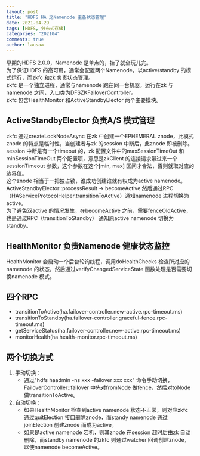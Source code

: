 ```yaml
---
layout: post
title: "HDFS HA 之Namenode 主备状态管理"
date: 2021-04-29
tags: [HDFS, 分布式存储]
categories: "202104"
comments: true
author: lausaa
---
```


早期的HDFS 2.0.0，Namenode 是单点的，挂了就全玩儿完。  
为了保证HDFS 的高可用，通常会配置两个Namenode，以active/standby 的模式运行，而zkfc 和zk 负责状态管理。  
zkfc 是一个独立进程，通常与namenode 跑在同一台机器，运行在zk 与namenode 之间，入口类为DFSZKFailoverController。  
zkfc 包含HealthMonitor 和ActiveStandbyElector 两个主要模块。

## ActiveStandbyElector 负责A/S 模式管理
zkfc 通过createLockNodeAsync 在zk 中创建一个EPHEMERAL znode，此模式znode 的特点是临时性，当创建者与zk 的session 中断后，此znode 即被删除。  
session 中断是有一个timeout 的，zk 配置文件中的maxSessionTimeOut 和minSessionTimeOut 两个配置项，意思是zkClient 的连接请求带过来一个sessionTimeout 参数，这个参数在这个[min, max] 区间才合法，否则就取对应的边界值。  
这个znode 相当于一把独占锁，谁成功创建谁就有权成为active namenode。  
ActiveStandbyElector::processResult -> becomeActive 然后通过RPC（HAServiceProtocolHelper.transitionToActive）通知namenode 进程切换为active。  
为了避免双active 的情况发生，在becomeActive 之前，需要fenceOldActive，也是通过RPC（transitionToStandby） 通知原active namenode 切换为standby。

## HealthMonitor 负责Namenode 健康状态监控
HealthMonitor 会启动一个后台轮询线程，调用doHealthChecks 检查所对应的namenode 的状态，然后通过verifyChangedServiceState 函数处理是否需要切换namenode 模式。

## 四个RPC
- transitionToActive(ha.failover-controller.new-active.rpc-timeout.ms)
- transitionToStandby(ha.failover-controller.graceful-fence.rpc-timeout.ms)
- getServiceStatus(ha.failover-controller.new-active.rpc-timeout.ms)
- monitorHealth(ha.health-monitor.rpc-timeout.ms)

## 两个切换方式
1. 手动切换：
    - 通过"hdfs haadmin -ns xxx -failover xxx xxx" 命令手动切换，FailoverController::failover 中先对fromNode 做fence，然后对toNode 做transitionToActive。
2. 自动切换：
    - 如果HealthMonitor 检查到active namenode 状态不正常，则对应zkfc 通过quitElection 接口删除znode，而standy namenode 通过joinElection 创建znode 而成为active。
    - 如果是active namenode 宕机，则其znode 在session 超时后由zk 自动删除，而standby namenode 的zkfc 则通过watcher 回调创建znode，以使namenode becomeActive。
